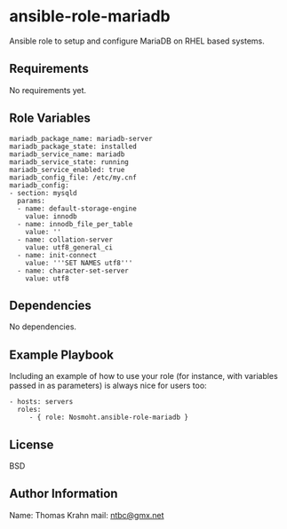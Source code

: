 ansible-role-mariadb
=========

Ansible role to setup and configure MariaDB on RHEL based systems.

Requirements
------------

No requirements yet.

Role Variables
--------------

    mariadb_package_name: mariadb-server
    mariadb_package_state: installed
    mariadb_service_name: mariadb
    mariadb_service_state: running
    mariadb_service_enabled: true
    mariadb_config_file: /etc/my.cnf
    mariadb_config:
    - section: mysqld
      params:
      - name: default-storage-engine
        value: innodb
      - name: innodb_file_per_table
        value: ''
      - name: collation-server
        value: utf8_general_ci
      - name: init-connect
        value: '''SET NAMES utf8'''
      - name: character-set-server
        value: utf8

Dependencies
------------

No dependencies.

Example Playbook
----------------

Including an example of how to use your role (for instance, with variables passed in as parameters) is always nice for users too:

    - hosts: servers
      roles:
         - { role: Nosmoht.ansible-role-mariadb }

License
-------

BSD

Author Information
------------------

Name: Thomas Krahn
mail: ntbc@gmx.net

